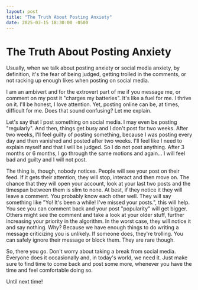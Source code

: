 ```yaml
---
layout: post
title: "The Truth About Posting Anxiety"
date: 2025-03-15 18:30:00 -0500
---
```


# The Truth About Posting Anxiety

Usually, when we talk about posting anxiety or social media anxiety, by definition, it's the fear of being judged, getting trolled in the comments, or not racking up enough likes when posting on social media.

I am an ambivert and for the extrovert part of me if you message me, or comment on my post it "charges my batteries". It's like a fuel for me. I thrive on it. I'll be honest, I love attention. Yet, posting online can be, at times, difficult for me. Does that sound confusing? Let me explain.

Let's say that I post something on social media. I may even be posting "regularly". And then, things get busy and I don't post for two weeks. After two weeks, I'll feel guilty of posting something, because I was posting every day and then vanished and posted after two weeks. I'll feel like I need to explain myself and that I will be judged. So I do not post anything. After 3 months or 6 months, I go through the same motions and again... I will feel bad and guilty and I will not post.

The thing is, though, nobody notices. People will see your post on their feed. If it gets their attention, they will stop, interact and then move on. The chance that they will open your account, look at your last two posts and the timespan between them is slim to none. At best, if they notice it they will leave a comment. You probably know each other well. They will say something like "Yo! It's been a while! I've missed your posts.", this will help. You see you can comment back and your post "popularity" will get bigger. Others might see the comment and take a look at your older stuff, further increasing your priority in the algorithm. In the worst case, they will notice it and say nothing. Why? Because we have enough things to do writing a message criticizing you is unlikely. If someone does, they're trolling. You can safely ignore their message or block them. They are rare though.

So, there you go. Don't worry about taking a break from social media. Everyone does it occasionally and, in today's world, we need it. Just make sure to find time to come back and post some more, whenever you have the time and feel comfortable doing so.

Until next time!
